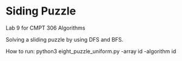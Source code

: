 # Siding Puzzle
Lab 9 for CMPT 306 Algorithms

Solving a sliding puzzle by using DFS and BFS.

How to run: python3 eight_puzzle_uniform.py -array id -algorithm id